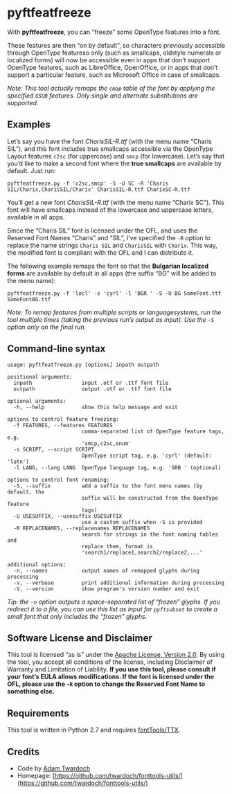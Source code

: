 pyftfeatfreeze
==============

With **pyftfeatfreeze**, you can “freeze” some OpenType features into a font. 

These features are then “on by default”, so characters previously accessible through OpenType featureso only (such as smallcaps, oldstyle numerals or localized forms) will now be accessible even in apps that don’t support OpenType features, such as LibreOffice, OpenOffice, or in apps that don’t support a particular feature, such as Microsoft Office in case of smallcaps. 

*Note: This tool actually remaps the `cmap` table of the font by applying the specified `GSUB` features. Only single and alternate substitutions are supported.*

Examples
--------
Let’s say you have the font *CharisSIL-R.ttf* (with the menu name “Charis SIL”), and this font includes true smallcaps accessible via the OpenType Layout features `c2sc` (for uppercase) and `smcp` (for lowercase). Let’s say that you’d like to make a second font where the **true smallcaps** are available by default. Just run: 
```
pyftfeatfreeze.py -f 'c2sc,smcp' -S -U SC -R 'Charis SIL/Charix,CharisSIL/Charix' CharisSIL-R.ttf CharixSC-R.ttf
```
You’ll get a new font *CharisSIL-R.ttf* (with the menu name “Charix SC”). This font will have smallcaps instead of the lowercase and uppercase letters, available in all apps. 

Since the “Charis SIL” font is licensed under the OFL, and uses the Reserved Font Names “Charis” and “SIL”, I’ve specified the `-R` option to replace the name strings `Charis SIL` and `CharisSIL` with `Charix`. This way, the modified font is compliant with the OFL and I can distribute it. 

The following example remaps the font so that the **Bulgarian localized forms** are available by default in all apps (the suffix “BG” will be added to the menu name): 
```
pyftfeatfreeze.py -f 'locl' -s 'cyrl' -l 'BGR ' -S -U BG SomeFont.ttf SomeFontBG.ttf
```

*Note: To remap features from multiple scripts or languagesystems, run the tool multiple times (taking the previous run’s output as input). Use the `-S` option only on the final run.*

Command-line syntax
-------------------
```
usage: pyftfeatfreeze.py [options] inpath outpath

positional arguments:
  inpath                input .otf or .ttf font file
  outpath               output .otf or .ttf font file

optional arguments:
  -h, --help            show this help message and exit

options to control feature freezing:
  -f FEATURES, --features FEATURES
                        comma-separated list of OpenType feature tags, e.g.
                        'smcp,c2sc,onum'
  -s SCRIPT, --script SCRIPT
                        OpenType script tag, e.g. 'cyrl' (default: 'latn')
  -l LANG, --lang LANG  OpenType language tag, e.g. 'SRB ' (optional)

options to control font renaming:
  -S, --suffix          add a suffix to the font menu names (by default, the
                        suffix will be constructed from the OpenType feature
                        tags)
  -U USESUFFIX, --usesuffix USESUFFIX
                        use a custom suffix when -S is provided
  -R REPLACENAMES, --replacenames REPLACENAMES
                        search for strings in the font naming tables and
                        replace them, format is
                        'search1/replace1,search2/replace2,...'

additional options:
  -n, --names           output names of remapped glyphs during processing
  -v, --verbose         print additional information during processing
  -V, --version         show program's version number and exit
```

*Tip: the `-n` option outputs a space-separated list of “frozen” glyphs. If you redirect it to a file, you can use this list as input for `pyftsubset` to create a small font that only includes the “frozen” glyphs.*

Software License and Disclaimer
-------------------------------
This tool is licensed “as is” under the [Apache License, Version 2.0](http://www.apache.org/licenses/LICENSE-2.0). By using the tool, you accept all conditions of the license, including Disclaimer of Warranty and Limitation of Liability. **If you use this tool, please consult if your font’s EULA allows modifications. If the font is licensed under the OFL, please use the `-R` option to change the Reserved Font Name to something else.** 

Requirements
------------
This tool is written in Python 2.7 and requires [fontTools/TTX](https://github.com/behdad/fonttools/). 

Credits
-------
* Code by [Adam Twardoch](./AUTHORS) 
* Homepage: [https://github.com/twardoch/fonttools-utils/](https://github.com/twardoch/fonttools-utils/)
